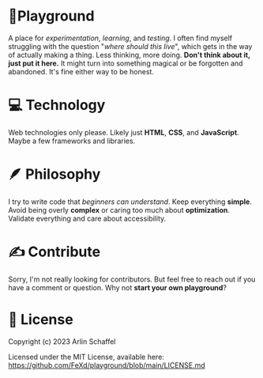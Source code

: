 # 🛝Playground  
A place for _experimentation_, _learning_, and _testing_. I often find myself struggling with the question "_where should this live_", which gets in the way of actually making a thing. Less thinking, more doing. **Don't think about it, just put it here.** It might turn into something magical or be forgotten and abandoned. It's fine either way to be honest.

# 💻 Technology  
Web technologies only please. Likely just **HTML**, **CSS**, and **JavaScript**. Maybe a few frameworks and libraries. 

# 🪶 Philosophy 
I try to write code that _beginners can understand_. Keep everything **simple**. Avoid being overly **complex** or caring too much about **optimization**. Validate everything and care about accessibility.

# ✍️ Contribute  
Sorry, I'm not really looking for contributors. But feel free to reach out if you have a comment or question. Why not **start your own playground**?

# 📜 License  
Copyright (c) 2023 Arlin Schaffel

Licensed under the MIT License, available here: https://github.com/FeXd/playground/blob/main/LICENSE.md
